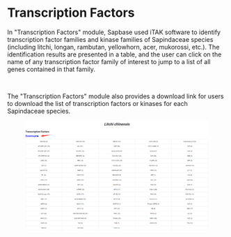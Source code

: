 # Transcription Factors

In "Transcription Factors" module, Sapbase used iTAK software to identify transcription factor families and kinase families of Sapindaceae species (including litchi, longan, rambutan, yellowhorn, acer, mukorossi, etc.). The identification results are presented in a table, and the user can click on the name of any transcription factor family of interest to jump to a list of all genes contained in that family.

<figure><img src="../.gitbook/assets/TF-20221124.gif" alt=""><figcaption></figcaption></figure>

The "Transcription Factors" module also provides a download link for users to download the list of transcription factors or kinases for each Sapindaceae species.

<figure><img src="../.gitbook/assets/TF_download_demo.png" alt=""><figcaption></figcaption></figure>
